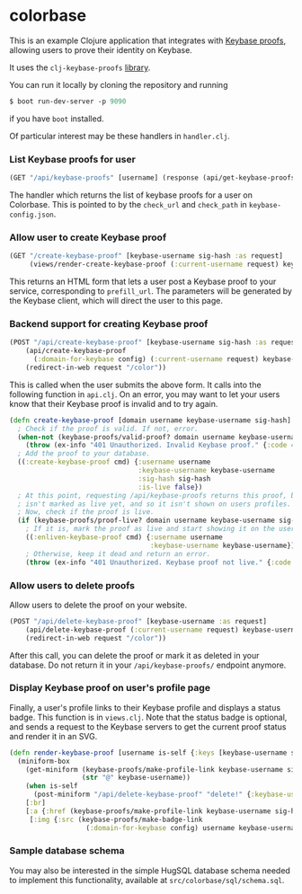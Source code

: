 # colorbase

This is an example Clojure application that integrates with [Keybase proofs](http://keybase.io/docs/proof_integration_guide), allowing users to prove their identity on Keybase.

It uses the `clj-keybase-proofs` [library](https://github.com/keybase/clj-keybase-proofs).

You can run it locally by cloning the repository and running

```clojure
$ boot run-dev-server -p 9090
```

if you have `boot` installed.

Of particular interest may be these handlers in `handler.clj`.

### List Keybase proofs for user
```clojure
(GET "/api/keybase-proofs" [username] (response (api/get-keybase-proofs-for-keybase username)
```
The handler which returns the list of keybase proofs for a user on Colorbase. This is pointed to
by the `check_url` and `check_path` in `keybase-config.json`.

### Allow user to create Keybase proof
```clojure
(GET "/create-keybase-proof" [keybase-username sig-hash :as request]
     (views/render-create-keybase-proof (:current-username request) keybase-username sig-hash))
```
This returns an HTML form that lets a user post a Keybase proof to your service, corresponding
to `prefill_url`. The parameters will be generated by the Keybase client, which will direct the user to this page.

### Backend support for creating Keybase proof
```clojure
(POST "/api/create-keybase-proof" [keybase-username sig-hash :as request]
	(api/create-keybase-proof
	  (:domain-for-keybase config) (:current-username request) keybase-username sig-hash)
	(redirect-in-web request "/color"))
```
This is called when the user submits the above form. It calls into the following function in `api.clj`.
On an error, you may want to let your users know that their Keybase proof is invalid and to try again.
```clojure
(defn create-keybase-proof [domain username keybase-username sig-hash]
  ; Check if the proof is valid. If not, error.
  (when-not (keybase-proofs/valid-proof? domain username keybase-username sig-hash)
    (throw (ex-info "401 Unauthorized. Invalid Keybase proof." {:code 403})))
  ; Add the proof to your database.
  ((:create-keybase-proof cmd) {:username username
                                :keybase-username keybase-username
                                :sig-hash sig-hash
                                :is-live false})
  ; At this point, requesting /api/keybase-proofs returns this proof, but it
  ; isn't marked as live yet, and so it isn't shown on users profiles.
  ; Now, check if the proof is live.
  (if (keybase-proofs/proof-live? domain username keybase-username sig-hash)
    ; If it is, mark the proof as live and start showing it on the user's profile pages.
    ((:enliven-keybase-proof cmd) {:username username
                                   :keybase-username keybase-username})
    ; Otherwise, keep it dead and return an error.
    (throw (ex-info "401 Unauthorized. Keybase proof not live." {:code 401}))))
```

### Allow users to delete proofs
Allow users to delete the proof on your website.
```clojure
(POST "/api/delete-keybase-proof" [keybase-username :as request]
	(api/delete-keybase-proof (:current-username request) keybase-username)
	(redirect-in-web request "/color"))
```
After this call, you can delete the proof or mark it as deleted in your
database. Do not return it in your `/api/keybase-proofs/` endpoint anymore.

### Display Keybase proof on user's profile page
Finally, a user's profile links to their Keybase profile and displays a status
badge. This function is in `views.clj`. Note that the status badge is optional,
and sends a request to the Keybase servers to get the current proof status and
render it in an SVG.
```clojure
(defn render-keybase-proof [username is-self {:keys [keybase-username sig-hash]}]
  (miniform-box
    (get-miniform (keybase-proofs/make-profile-link keybase-username sig-hash)
                  (str "@" keybase-username))
    (when is-self
      (post-miniform "/api/delete-keybase-proof" "delete!" {:keybase-username keybase-username}))
    [:br]
    [:a {:href (keybase-proofs/make-profile-link keybase-username sig-hash)}
     [:img {:src (keybase-proofs/make-badge-link
                   (:domain-for-keybase config) username keybase-username sig-hash)}]]))
```

### Sample database schema
You may also be interested in the simple HugSQL database schema needed to implement this functionality,
available at `src/colorbase/sql/schema.sql`.
